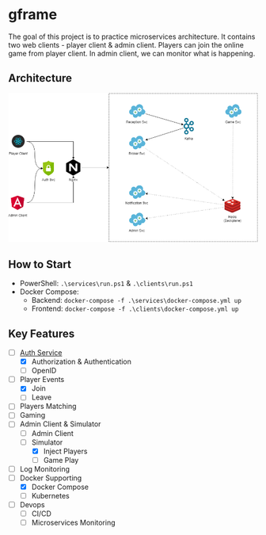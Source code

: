 # gframe
The goal of this project is to practice microservices architecture. It contains two web clients - player client & admin client. 
Players can join the online game from player client. In admin client, we can monitor what is happening.

## Architecture
![Architecture](https://github.com/vincent-scw/gframe/blob/master/gframe.png)

## How to Start
- PowerShell: `.\services\run.ps1` & `.\clients\run.ps1`
- Docker Compose: 
  - Backend: `docker-compose -f .\services\docker-compose.yml up`
  - Frontend: `docker-compose -f .\clients\docker-compose.yml up`

## Key Features
- [ ] [Auth Service](https://github.com/vincent-scw/gframe/tree/master/services/oauth)
  - [x] Authorization & Authentication
  - [ ] OpenID
- [ ] Player Events
  - [x] Join
  - [ ] Leave
- [ ] Players Matching
- [ ] Gaming
- [ ] Admin Client & Simulator
  - [ ] Admin Client
  - [ ] Simulator
    - [x] Inject Players
    - [ ] Game Play
- [ ] Log Monitoring
- [ ] Docker Supporting
  - [x] Docker Compose
  - [ ] Kubernetes
- [ ] Devops
  - [ ] CI/CD
  - [ ] Microservices Monitoring
